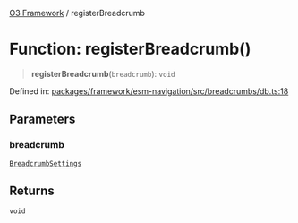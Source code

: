 [O3 Framework](../API.md) / registerBreadcrumb

# Function: registerBreadcrumb()

> **registerBreadcrumb**(`breadcrumb`): `void`

Defined in: [packages/framework/esm-navigation/src/breadcrumbs/db.ts:18](https://github.com/its-kios09/openmrs-esm-core/blob/main/packages/framework/esm-navigation/src/breadcrumbs/db.ts#L18)

## Parameters

### breadcrumb

[`BreadcrumbSettings`](../interfaces/BreadcrumbSettings.md)

## Returns

`void`
